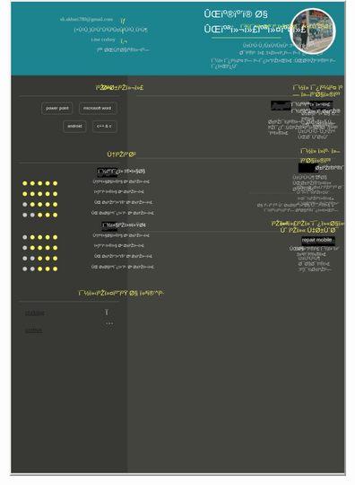 <html>
<head><meta http-equiv=Content-Type content="text/html; charset=UTF-8">
<style type="text/css">
<!--
span.cls_003{font-family:Arial,serif;font-size:17.3px;color:rgb(255,255,255);font-weight:normal;font-style:normal;text-decoration: none}
div.cls_003{font-family:Arial,serif;font-size:17.3px;color:rgb(255,255,255);font-weight:normal;font-style:normal;text-decoration: none}
span.cls_004{font-family:"Calibri",serif;font-size:9.1px;color:rgb(210,210,210);font-weight:normal;font-style:normal;text-decoration: none}
div.cls_004{font-family:"Calibri",serif;font-size:9.1px;color:rgb(210,210,210);font-weight:normal;font-style:normal;text-decoration: none}
span.cls_006{font-family:Arial,serif;font-size:10.6px;color:rgb(255,250,98);font-weight:normal;font-style:normal;text-decoration: none}
div.cls_006{font-family:Arial,serif;font-size:10.6px;color:rgb(255,250,98);font-weight:normal;font-style:normal;text-decoration: none}
span.cls_007{font-family:Arial,serif;font-size:9.8px;color:rgb(255,250,98);font-weight:normal;font-style:normal;text-decoration: none}
div.cls_007{font-family:Arial,serif;font-size:9.8px;color:rgb(255,250,98);font-weight:normal;font-style:normal;text-decoration: none}
span.cls_008{font-family:Arial,serif;font-size:9.1px;color:rgb(210,210,210);font-weight:normal;font-style:normal;text-decoration: none}
div.cls_008{font-family:Arial,serif;font-size:9.1px;color:rgb(210,210,210);font-weight:normal;font-style:normal;text-decoration: none}
span.cls_009{font-family:Arial,serif;font-size:8.3px;color:rgb(210,210,210);font-weight:normal;font-style:normal;text-decoration: none}
div.cls_009{font-family:Arial,serif;font-size:8.3px;color:rgb(210,210,210);font-weight:normal;font-style:normal;text-decoration: none}
span.cls_010{font-family:Arial,serif;font-size:11.3px;color:rgb(255,250,98);font-weight:normal;font-style:normal;text-decoration: none}
div.cls_010{font-family:Arial,serif;font-size:11.3px;color:rgb(255,250,98);font-weight:normal;font-style:normal;text-decoration: none}
span.cls_002{font-family:Arial,serif;font-size:9.1px;color:rgb(255,255,255);font-weight:normal;font-style:normal;text-decoration: none}
div.cls_002{font-family:Arial,serif;font-size:9.1px;color:rgb(255,255,255);font-weight:normal;font-style:normal;text-decoration: none}
span.cls_012{font-family:Arial,serif;font-size:7.5px;color:rgb(255,255,255);font-weight:normal;font-style:normal;text-decoration: none}
div.cls_012{font-family:Arial,serif;font-size:7.5px;color:rgb(255,255,255);font-weight:normal;font-style:normal;text-decoration: none}
span.cls_013{font-family:Arial,serif;font-size:8.3px;color:rgb(206,206,206);font-weight:normal;font-style:normal;text-decoration: none}
div.cls_013{font-family:Arial,serif;font-size:8.3px;color:rgb(206,206,206);font-weight:normal;font-style:normal;text-decoration: none}
span.cls_014{font-family:Arial,serif;font-size:8.3px;color:rgb(184,184,184);font-weight:normal;font-style:normal;text-decoration: none}
div.cls_014{font-family:Arial,serif;font-size:8.3px;color:rgb(184,184,184);font-weight:normal;font-style:normal;text-decoration: none}
span.cls_015{font-family:Arial,serif;font-size:6.8px;color:rgb(237,237,237);font-weight:normal;font-style:normal;text-decoration: none}
div.cls_015{font-family:Arial,serif;font-size:6.8px;color:rgb(237,237,237);font-weight:normal;font-style:normal;text-decoration: none}
span.cls_016{font-family:Arial,serif;font-size:7.5px;color:rgb(184,184,184);font-weight:normal;font-style:normal;text-decoration: none}
div.cls_016{font-family:Arial,serif;font-size:7.5px;color:rgb(184,184,184);font-weight:normal;font-style:normal;text-decoration: none}
span.cls_018{font-family:"Calibri",serif;font-size:11.3px;color:rgb(198,198,198);font-weight:normal;font-style:normal;text-decoration: none}
div.cls_018{font-family:"Calibri",serif;font-size:11.3px;color:rgb(198,198,198);font-weight:normal;font-style:normal;text-decoration: none}
span.cls_017{font-family:Arial,serif;font-size:14.3px;color:rgb(198,198,198);font-weight:normal;font-style:normal;text-decoration: none}
div.cls_017{font-family:Arial,serif;font-size:14.3px;color:rgb(198,198,198);font-weight:normal;font-style:normal;text-decoration: none}
-->
</style>
<script type="text/javascript" src="64503d6e-1aa7-11eb-8b25-0cc47a792c0a_id_64503d6e-1aa7-11eb-8b25-0cc47a792c0a_files/wz_jsgraphics.js"></script>
</head>
<body>
<div style="position:absolute;left:50%;margin-left:-297px;top:0px;width:595px;height:842px;border-style:outset;overflow:hidden">
<div style="position:absolute;left:0px;top:0px">
<img src="64503d6e-1aa7-11eb-8b25-0cc47a792c0a_id_64503d6e-1aa7-11eb-8b25-0cc47a792c0a_files/background1.jpg" width=595 height=842></div>
<div style="position:absolute;left:344.51px;top:9.75px" class="cls_003"><span class="cls_003">ÛŒïº®ïº’ï® Ø§ ÛŒïºªï»¬ï»£ïºªï»¤ïº¤ï»£</span></div>
<div style="position:absolute;left:87.82px;top:25.50px" class="cls_004"><span class="cls_004">sh.akbari780@gmail.com</span></div>
<div style="position:absolute;left:195.75px;top:27.75px" class="cls_006"><span class="cls_006">ïƒ </span></div>
<div style="position:absolute;left:409.50px;top:37.50px" class="cls_007"><span class="cls_007">ï¯½ï¯¾ï»®ïº ïº¸ï»§Ø§Ø¯ 2ï»£ÙˆØ²Ø±</span></div>
<div style="position:absolute;left:112.50px;top:45.00px" class="cls_008"><span class="cls_008">(+Û¹Û¸)Û¹Û°Û³Û³Û±Û²Û²Û¸Û¹Û¶</span></div>
<div style="position:absolute;left:198.00px;top:45.75px" class="cls_006"><span class="cls_006">ï</span></div>
<div style="position:absolute;left:143.30px;top:61.50px" class="cls_004"><span class="cls_004">t.me crzboy</span></div>
<div style="position:absolute;left:195.75px;top:63.75px" class="cls_006"><span class="cls_006">ï‚¬</span></div>
<div style="position:absolute;left:414.00px;top:72.75px" class="cls_009"><span class="cls_009">Û±Û³Û·Û¸/Û±Û²/Û±Û³ :ïºªï»Ÿï»®ïº˜ï»£</span></div>
<div style="position:absolute;left:153.75px;top:81.00px" class="cls_008"><span class="cls_008">ïºª</span></div>
<div style="position:absolute;left:166.50px;top:81.00px" class="cls_008"><span class="cls_008">ØŒÙ†Ø§ïº®ï»¬ïº—</span></div>
<div style="position:absolute;left:408.00px;top:86.25px" class="cls_009"><span class="cls_009">Ø¯ïº®ïº  ï»£ :ï»žï»«ïº„ïº— ïº–ï¯¿ï»Œïº¿Ùˆ</span></div>
<div style="position:absolute;left:357.35px;top:99.75px" class="cls_009"><span class="cls_009">ï¯½ï» ï¯¿ïº¼ïº¤ ïº— ïº–ï¯¿ï»“ïºŽï»Œï»£ :ÛŒØ²ïºŽïº‘ïº®ïº³ ïº–ï¯¿ï»Œïº¿Ùˆ</span></div>
<div style="position:absolute;left:151.50px;top:147.00px" class="cls_010"><span class="cls_010">ïºŽï»«</span></div>
<div style="position:absolute;left:162.75px;top:147.00px" class="cls_010"><span class="cls_010">ØªØ±ïºŽï»¬ï»£</span></div>
<div style="position:absolute;left:503.25px;top:147.00px" class="cls_010"><span class="cls_010">ï¯½ï» ï¯¿ïº¼ïº¤ ïº— ï»–ïº‘Ø§ï»®ïº³</span></div>
<div style="position:absolute;left:500.25px;top:177.75px" class="cls_002"><span class="cls_002">ï¯½ïº³ïºªï»¨ï»¬ï»£ ï¯½ïº³ïºŽï»¨ïº·Ø±ïºŽï®</span></div>
<div style="position:absolute;left:63.00px;top:184.50px" class="cls_012"><span class="cls_012">power</span></div>
<div style="position:absolute;left:86.25px;top:184.50px" class="cls_012"><span class="cls_012">point</span></div>
<div style="position:absolute;left:129.75px;top:184.50px" class="cls_012"><span class="cls_012">microsoft word</span></div>
<div style="position:absolute;left:518.25px;top:193.50px" class="cls_013"><span class="cls_013">Ø±Ø§ïº°ï»“Ø§ Ù…ïº®ï»§ :ïº¶ï¯¾Ø§ïº®ï®”</span></div>
<div style="position:absolute;left:459.00px;top:208.50px" class="cls_013"><span class="cls_013">Ø±ïºŽï¯¾ïº®ï»¬ïº· Ø±ï»®ï»§ Ù…ïºŽï¯¿ï­˜ :Ù‡ïºŽï®•ïº¸ï»§Ø§Ø¯/ï»ªïº´ïº³ï»®ï»£</span></div>
<div style="position:absolute;left:101.25px;top:216.75px" class="cls_012"><span class="cls_012">android</span></div>
<div style="position:absolute;left:153.75px;top:216.75px" class="cls_012"><span class="cls_012">c++ & c</span></div>
<div style="position:absolute;left:512.25px;top:225.75px" class="cls_014"><span class="cls_014">Û±Û³Û¹Û· Ù„ïºŽïº³ ÛŒØ¯ÙˆØ±Ùˆ</span></div>
<div style="position:absolute;left:516.75px;top:258.00px" class="cls_010"><span class="cls_010">ï¯½ï» ï»ïº· ï»–ïº‘Ø§ï»®ïº³</span></div>
<div style="position:absolute;left:171.75px;top:266.25px" class="cls_010"><span class="cls_010">Ù†ïºŽïº‘Ø²</span></div>
<div style="position:absolute;left:542.91px;top:288.75px" class="cls_002"><span class="cls_002">Ø±ïºŽï®ïº®ï¯¿ï»¤ï»Œïº—</span></div>
<div style="position:absolute;left:155.25px;top:297.00px" class="cls_002"><span class="cls_002">ï¯½ïº´ï¯¿ï» ï®•ï»§Ø§</span></div>
<div style="position:absolute;left:502.85px;top:308.25px" class="cls_014"><span class="cls_014">Û±Û³Û¹Û¶ Ø²Ø§ ÛŒØ±ïºŽï®‘ï»¤ï»« Ø²ïºŽï»Ø¢</span></div>
<div style="position:absolute;left:146.25px;top:316.50px" class="cls_015"><span class="cls_015">Ù†ïºªï»§Ø§ï»®ïº§ Øª Ø±ïºŽï»¬ï»£</span></div>
<div style="position:absolute;left:510.00px;top:325.50px" class="cls_016"><span class="cls_016">ïºŽï»«Ø¯Ø±ÙˆïºŽïº˜ïº³ Ø¯ Ùˆ ï»’ï¯¾ïºŽï»‡Ùˆ</span></div>
<div style="position:absolute;left:148.50px;top:335.25px" class="cls_015"><span class="cls_015">ï»¦ïº˜ïº·ï»®ï»§ Øª Ø±ïºŽï»¬ï»£</span></div>
<div style="position:absolute;left:511.68px;top:345.75px" class="cls_016"><span class="cls_016">ï»žï¯¾ïºŽïº‘ï»®ï»£ ï¯½ï®”ïºªï»¨ïº·Ùˆïº®ï»“</span></div>
<div style="position:absolute;left:148.92px;top:354.00px" class="cls_015"><span class="cls_015">ÛŒ Ø±ïºŽïº˜ï»”ï®” Øª Ø±ïºŽï»¬ï»£</span></div>
<div style="position:absolute;left:439.50px;top:357.75px" class="cls_016"><span class="cls_016">Ø§</span></div>
<div style="position:absolute;left:451.50px;top:357.75px" class="cls_016"><span class="cls_016">ïº–ïº¨ïº³ Ùˆ Ø±Ø§ïº°ï»“Ø§ Ù…ïº®ï»§ ï¯½ïº¼ïº¼ïº¨ïº— ØªØ§ïº®ï¯¿ï»¤ï»Œïº—</span></div>
<div style="position:absolute;left:143.67px;top:372.75px" class="cls_015"><span class="cls_015">ÛŒ Ø±Ø§ïºªï¯¿ï»¨ïº· Øª Ø±ïºŽï»¬ï»£</span></div>
<div style="position:absolute;left:465.00px;top:388.50px" class="cls_010"><span class="cls_010">ïºŽï»«</span></div>
<div style="position:absolute;left:480.75px;top:388.50px" class="cls_010"><span class="cls_010">ï»ªï»£ïºŽï»¨ï¯¿ï»«Ø§ï»®ï®” Ùˆ ïºŽï»« Ù‡Ø±ÙˆØ¯</span></div>
<div style="position:absolute;left:163.50px;top:393.00px" class="cls_002"><span class="cls_002">ï¯½ï»§ïºŽï»¤ï»ŸØ¢</span></div>
<div style="position:absolute;left:146.25px;top:412.50px" class="cls_015"><span class="cls_015">Ù†ïºªï»§Ø§ï»®ïº§ Øª Ø±ïºŽï»¬ï»£</span></div>
<div style="position:absolute;left:519.75px;top:419.25px" class="cls_002"><span class="cls_002">repair mobile</span></div>
<div style="position:absolute;left:148.50px;top:431.25px" class="cls_015"><span class="cls_015">ï»¦ïº˜ïº·ï»®ï»§ Øª Ø±ïºŽï»¬ï»£</span></div>
<div style="position:absolute;left:497.25px;top:435.00px" class="cls_013"><span class="cls_013">ÛŒØ§</span></div>
<div style="position:absolute;left:509.25px;top:435.00px" class="cls_013"><span class="cls_013">ï»ªï»“ïº®ïº£ ï¯½ï»¨ï»“ :ï»ªïº´ïº³ï»®ï»£</span></div>
<div style="position:absolute;left:148.92px;top:450.00px" class="cls_015"><span class="cls_015">ÛŒ Ø±ïºŽïº˜ï»”ï®” Øª Ø±ïºŽï»¬ï»£</span></div>
<div style="position:absolute;left:513.00px;top:452.25px" class="cls_014"><span class="cls_014">Û±Û³Û¹Û¶ Ø¯Ø§Ø¯ïº®ï»£ :ïº¦ï¯¾Ø±ïºŽïº—</span></div>
<div style="position:absolute;left:143.67px;top:468.75px" class="cls_015"><span class="cls_015">ÛŒ Ø±Ø§ïºªï¯¿ï»¨ïº· Øª Ø±ïºŽï»¬ï»£</span></div>
<div style="position:absolute;left:120.75px;top:513.00px" class="cls_010"><span class="cls_010">ï¯½ï»‹ïºŽï»¤ïº˜ïºŸ Ø§ ï»ªï®‘^ïº·</span></div>
<div style="position:absolute;left:25.50px;top:546.75px" class="cls_018"><span class="cls_018"> </span><A HREF="https://instagram.com/crzking">crzking</A> </div>
<div style="position:absolute;left:168.75px;top:544.50px" class="cls_017"><span class="cls_017">ï…­</span></div>
<div style="position:absolute;left:25.50px;top:577.50px" class="cls_018"><span class="cls_018"> </span><A HREF="https://t.me/crzboy">crzboy</A> </div>
</div>

</body>
</html>

